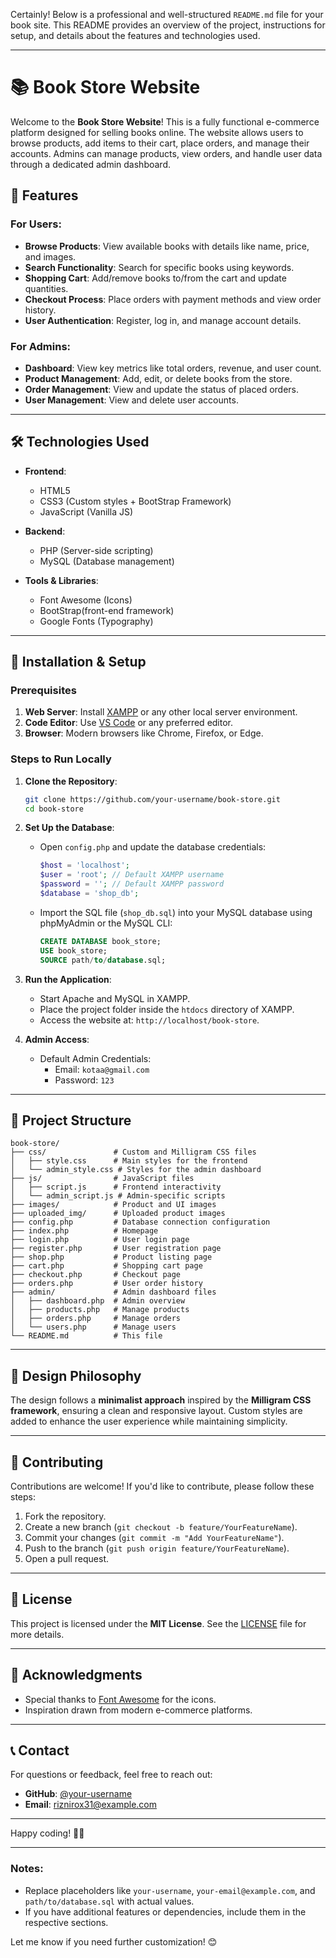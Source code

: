 Certainly! Below is a professional and well-structured `README.md` file for your book site. This README provides an overview of the project, instructions for setup, and details about the features and technologies used.

---

# 📚 Book Store Website

Welcome to the **Book Store Website**! This is a fully functional e-commerce platform designed for selling books online. The website allows users to browse products, add items to their cart, place orders, and manage their accounts. Admins can manage products, view orders, and handle user data through a dedicated admin dashboard.

## 🌟 Features

### For Users:
- **Browse Products**: View available books with details like name, price, and images.
- **Search Functionality**: Search for specific books using keywords.
- **Shopping Cart**: Add/remove books to/from the cart and update quantities.
- **Checkout Process**: Place orders with payment methods and view order history.
- **User Authentication**: Register, log in, and manage account details.

### For Admins:
- **Dashboard**: View key metrics like total orders, revenue, and user count.
- **Product Management**: Add, edit, or delete books from the store.
- **Order Management**: View and update the status of placed orders.
- **User Management**: View and delete user accounts.

---

## 🛠 Technologies Used

- **Frontend**:
  - HTML5
  - CSS3 (Custom styles +  BootStrap Framework)
  - JavaScript (Vanilla JS)

- **Backend**:
  - PHP (Server-side scripting)
  - MySQL (Database management)

- **Tools & Libraries**:
  - Font Awesome (Icons)
  - BootStrap(front-end framework)
  - Google Fonts (Typography)

---

## 🚀 Installation & Setup

### Prerequisites
1. **Web Server**: Install [XAMPP](https://www.apachefriends.org/) or any other local server environment.
2. **Code Editor**: Use [VS Code](https://code.visualstudio.com/) or any preferred editor.
3. **Browser**: Modern browsers like Chrome, Firefox, or Edge.

### Steps to Run Locally

1. **Clone the Repository**:
   ```bash
   git clone https://github.com/your-username/book-store.git
   cd book-store
   ```

2. **Set Up the Database**:
   - Open `config.php` and update the database credentials:
     ```php
     $host = 'localhost';
     $user = 'root'; // Default XAMPP username
     $password = ''; // Default XAMPP password
     $database = 'shop_db';
     ```
   - Import the SQL file (`shop_db.sql`) into your MySQL database using phpMyAdmin or the MySQL CLI:
     ```sql
     CREATE DATABASE book_store;
     USE book_store;
     SOURCE path/to/database.sql;
     ```

3. **Run the Application**:
   - Start Apache and MySQL in XAMPP.
   - Place the project folder inside the `htdocs` directory of XAMPP.
   - Access the website at: `http://localhost/book-store`.

4. **Admin Access**:
   - Default Admin Credentials:
     - Email: `kotaa@gmail.com`
     - Password: `123`

---

## 📂 Project Structure

```
book-store/
├── css/               # Custom and Milligram CSS files
│   ├── style.css      # Main styles for the frontend
│   └── admin_style.css # Styles for the admin dashboard
├── js/                # JavaScript files
│   ├── script.js      # Frontend interactivity
│   └── admin_script.js # Admin-specific scripts
├── images/            # Product and UI images
├── uploaded_img/      # Uploaded product images
├── config.php         # Database connection configuration
├── index.php          # Homepage
├── login.php          # User login page
├── register.php       # User registration page
├── shop.php           # Product listing page
├── cart.php           # Shopping cart page
├── checkout.php       # Checkout page
├── orders.php         # User order history
├── admin/             # Admin dashboard files
│   ├── dashboard.php  # Admin overview
│   ├── products.php   # Manage products
│   ├── orders.php     # Manage orders
│   └── users.php      # Manage users
└── README.md          # This file
```

---

## 🎨 Design Philosophy

The design follows a **minimalist approach** inspired by the **Milligram CSS framework**, ensuring a clean and responsive layout. Custom styles are added to enhance the user experience while maintaining simplicity.

---

## 🤝 Contributing

Contributions are welcome! If you'd like to contribute, please follow these steps:
1. Fork the repository.
2. Create a new branch (`git checkout -b feature/YourFeatureName`).
3. Commit your changes (`git commit -m "Add YourFeatureName"`).
4. Push to the branch (`git push origin feature/YourFeatureName`).
5. Open a pull request.

---

## 📜 License

This project is licensed under the **MIT License**. See the [LICENSE](LICENSE) file for more details.

---

## 🙏 Acknowledgments

- Special thanks to [Font Awesome](https://fontawesome.com/) for the icons.
- Inspiration drawn from modern e-commerce platforms.

---

## 📞 Contact

For questions or feedback, feel free to reach out:

- **GitHub**: [@your-username](https://github.com/kotaainthehub)
- **Email**: riznirox31@example.com

---

Happy coding! 🚀✨

---

### Notes:
- Replace placeholders like `your-username`, `your-email@example.com`, and `path/to/database.sql` with actual values.
- If you have additional features or dependencies, include them in the respective sections.

Let me know if you need further customization! 😊
